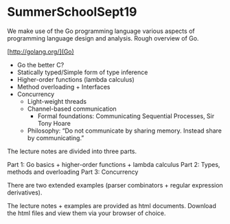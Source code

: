 # SummerSchoolSept19

We make use of the Go programming language various aspects of programming language design and analysis.
Rough overview of Go.


[http://golang.org/](Go)

* Go the better C?
* Statically typed/Simple form of type inference
* Higher-order functions (lambda calculus)
* Method overloading + Interfaces 
* Concurrency 
    * Light-weight threads
    * Channel-based communication
        * Formal foundations: Communicating Sequential Processes, Sir Tony Hoare
    * Philosophy: “Do not communicate by sharing memory. Instead
            share by communicating.”
            
The lecture notes are divided into three parts.

Part 1: Go basics + higher-order functions + lambda calculus
Part 2: Types, methods and overloading
Part 3: Concurrency

There are two extended examples (parser combinators + regular expression derivatives).

The lecture notes + examples are provided as html documents. Download the html files and view them via your browser of choice.
